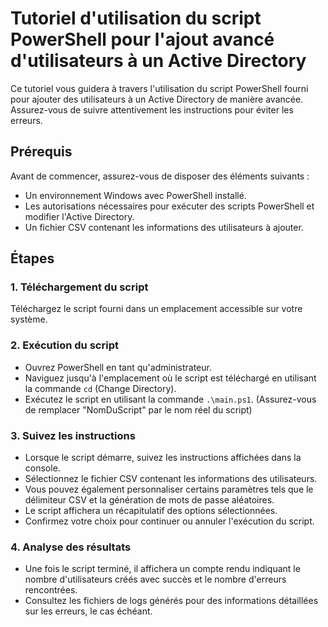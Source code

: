 # Tutoriel d'utilisation du script PowerShell pour l'ajout avancé d'utilisateurs à un Active Directory

Ce tutoriel vous guidera à travers l'utilisation du script PowerShell fourni pour ajouter des utilisateurs à un Active Directory de manière avancée. Assurez-vous de suivre attentivement les instructions pour éviter les erreurs.

## Prérequis

Avant de commencer, assurez-vous de disposer des éléments suivants :

- Un environnement Windows avec PowerShell installé.
- Les autorisations nécessaires pour exécuter des scripts PowerShell et modifier l'Active Directory.
- Un fichier CSV contenant les informations des utilisateurs à ajouter.

## Étapes

### 1. Téléchargement du script

Téléchargez le script fourni dans un emplacement accessible sur votre système.

### 2. Exécution du script

- Ouvrez PowerShell en tant qu'administrateur.
- Naviguez jusqu'à l'emplacement où le script est téléchargé en utilisant la commande `cd` (Change Directory).
- Exécutez le script en utilisant la commande `.\main.ps1`. (Assurez-vous de remplacer "NomDuScript" par le nom réel du script)

### 3. Suivez les instructions

- Lorsque le script démarre, suivez les instructions affichées dans la console.
- Sélectionnez le fichier CSV contenant les informations des utilisateurs.
- Vous pouvez également personnaliser certains paramètres tels que le délimiteur CSV et la génération de mots de passe aléatoires.
- Le script affichera un récapitulatif des options sélectionnées.
- Confirmez votre choix pour continuer ou annuler l'exécution du script.

### 4. Analyse des résultats

- Une fois le script terminé, il affichera un compte rendu indiquant le nombre d'utilisateurs créés avec succès et le nombre d'erreurs rencontrées.
- Consultez les fichiers de logs générés pour des informations détaillées sur les erreurs, le cas échéant.
